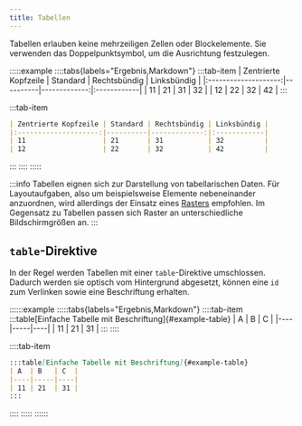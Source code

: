 ```yaml
---
title: Tabellen
---
```


Tabellen erlauben keine mehrzeiligen Zellen oder Blockelemente. Sie verwenden
das Doppelpunktsymbol, um die Ausrichtung festzulegen.

:::::example
::::tabs{labels="Ergebnis,Markdown"}
:::tab-item
| Zentrierte Kopfzeile | Standard | Rechtsbündig | Linksbündig |
|:--------------------:|----------|-------------:|:------------|
| 11                   | 21       | 31           | 32          |
| 12                   | 22       | 32           | 42          |
:::

:::tab-item
```markdown
| Zentrierte Kopfzeile | Standard | Rechtsbündig | Linksbündig |
|:--------------------:|----------|-------------:|:------------|
| 11                   | 21       | 31           | 32          |
| 12                   | 22       | 32           | 42          |
```
:::
::::
:::::

:::info
Tabellen eignen sich zur Darstellung von tabellarischen Daten. Für
Layoutaufgaben, also um beispielsweise Elemente nebeneinander anzuordnen, wird
allerdings der Einsatz eines [Rasters](/section/02-elements/06-grids) empfohlen.
Im Gegensatz zu Tabellen passen sich Raster an unterschiedliche Bildschirmgrößen
an.
:::

## `table`-Direktive

In der Regel werden Tabellen mit einer `table`-Direktive umschlossen. Dadurch
werden sie optisch vom Hintergrund abgesetzt, können eine `id` zum Verlinken
sowie eine Beschriftung erhalten.

::::::example
:::::tabs{labels="Ergebnis,Markdown"}
::::tab-item
:::table[Einfache Tabelle mit Beschriftung]{#example-table}
| A  | B   | C  |
|----|-----|----|
| 11 | 21  | 31 |
:::
::::

::::tab-item
```markdown
:::table[Einfache Tabelle mit Beschriftung]{#example-table}
| A  | B   | C  |
|----|-----|----|
| 11 | 21  | 31 |
:::
```
::::
:::::
::::::
